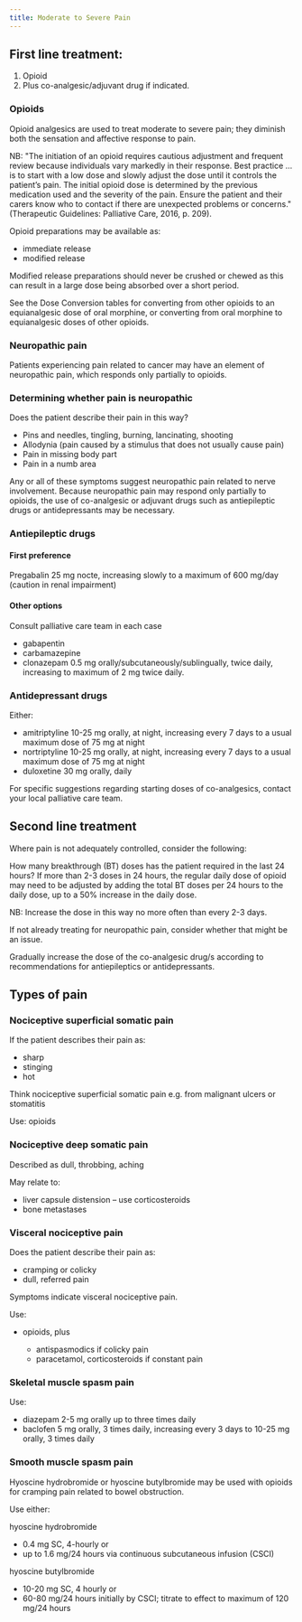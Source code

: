 ```yaml
---
title: Moderate to Severe Pain
---
```

## First line treatment:

1. Opioid
2. Plus co-analgesic/adjuvant drug if indicated.

### Opioids

Opioid analgesics are used to treat moderate to severe pain; they diminish both the sensation and affective response to pain.

NB: "The initiation of an opioid requires cautious adjustment and frequent review because individuals vary markedly in their response. Best practice … is to start with a low dose and slowly adjust the dose until it controls the patient’s pain. The initial opioid dose is determined by the previous medication used and the severity of the pain. Ensure the patient and their carers know who to contact if there are unexpected problems or concerns." (Therapeutic Guidelines: Palliative Care, 2016, p. 209).

Opioid preparations may be available as:

* immediate release
* modified release

Modified release preparations should never be crushed or chewed as this can result in a large dose being absorbed over a short period.

See the Dose Conversion tables for converting from other opioids to an equianalgesic dose of oral morphine, or converting from oral morphine to equianalgesic doses of other opioids.

### Neuropathic pain

Patients experiencing pain related to cancer may have an element of neuropathic pain, which responds only partially to opioids. 

### Determining whether pain is neuropathic

Does the patient describe their pain in this way?

* Pins and needles, tingling, burning, lancinating, shooting
* Allodynia (pain caused by a stimulus that does not usually cause pain)
* Pain in missing body part
* Pain in a numb area

Any or all of these symptoms suggest neuropathic pain related to nerve involvement. Because neuropathic pain may respond only partially to opioids, the use of co-analgesic or adjuvant drugs such as antiepileptic drugs or antidepressants may be necessary.

### Antiepileptic drugs

#### First preference

Pregabalin 25 mg nocte, increasing slowly to a maximum of 600 mg/day (caution in renal impairment)

#### Other options

Consult palliative care team in each case

* gabapentin
* carbamazepine
* clonazepam 0.5 mg orally/subcutaneously/sublingually, twice daily, increasing to maximum of 2 mg twice daily.

### Antidepressant drugs

Either:

* amitriptyline 10-25 mg orally, at night, increasing every 7 days to a usual maximum dose of 75 mg at night
* nortriptyline 10-25 mg orally, at night, increasing every 7 days to a usual maximum dose of 75 mg at night
* duloxetine 30 mg orally, daily

For specific suggestions regarding starting doses of co-analgesics, contact your local palliative care team.

## Second line treatment

Where pain is not adequately controlled, consider the following:

How many breakthrough (BT) doses has the patient required in the last 24 hours? If more than 2-3 doses in 24 hours, the regular daily dose of opioid may need to be adjusted by adding the total BT doses per 24 hours to the daily dose, up to a 50% increase in the daily dose.

NB: Increase the dose in this way no more often than every 2-3 days.

If not already treating for neuropathic pain, consider whether that might be an issue.

Gradually increase the dose of the co-analgesic drug/s according to recommendations for antiepileptics or antidepressants.

## Types of pain

### Nociceptive superficial somatic pain

If the patient describes their pain as:

* sharp
* stinging
* hot

Think nociceptive superficial somatic pain e.g. from malignant ulcers or stomatitis

Use: opioids

### Nociceptive deep somatic pain

Described as dull, throbbing, aching

May relate to:

* liver capsule distension – use corticosteroids
* bone metastases

### Visceral nociceptive pain

Does the patient describe their pain as:

* cramping or colicky
* dull, referred pain

Symptoms indicate visceral nociceptive pain.

Use:

* opioids, plus

  * antispasmodics if colicky pain
  * paracetamol, corticosteroids if constant pain

### Skeletal muscle spasm pain

Use:

* diazepam 2-5 mg orally up to three times daily
* baclofen 5 mg orally, 3 times daily, increasing every 3 days to 10-25 mg orally, 3 times daily

### Smooth muscle spasm pain

Hyoscine hydrobromide or hyoscine butylbromide may be used with opioids for cramping pain related to bowel obstruction.

Use either:

hyoscine hydrobromide

* 0.4 mg SC, 4-hourly or
* up to 1.6 mg/24 hours via continuous subcutaneous infusion (CSCI)

hyoscine butylbromide

* 10-20 mg SC, 4 hourly or
* 60-80 mg/24 hours initially by CSCI; titrate to effect to maximum of 120 mg/24 hours